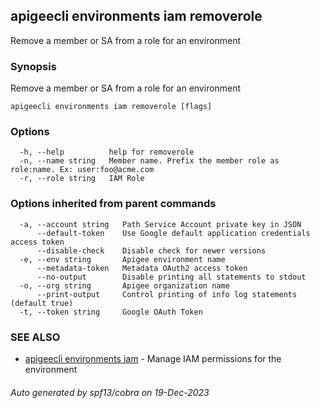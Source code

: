 ## apigeecli environments iam removerole

Remove a member or SA from a role for an environment

### Synopsis

Remove a member or SA from a role for an environment

```
apigeecli environments iam removerole [flags]
```

### Options

```
  -h, --help          help for removerole
  -n, --name string   Member name. Prefix the member role as role:name. Ex: user:foo@acme.com
  -r, --role string   IAM Role
```

### Options inherited from parent commands

```
  -a, --account string   Path Service Account private key in JSON
      --default-token    Use Google default application credentials access token
      --disable-check    Disable check for newer versions
  -e, --env string       Apigee environment name
      --metadata-token   Metadata OAuth2 access token
      --no-output        Disable printing all statements to stdout
  -o, --org string       Apigee organization name
      --print-output     Control printing of info log statements (default true)
  -t, --token string     Google OAuth Token
```

### SEE ALSO

* [apigeecli environments iam](apigeecli_environments_iam.md)	 - Manage IAM permissions for the environment

###### Auto generated by spf13/cobra on 19-Dec-2023
